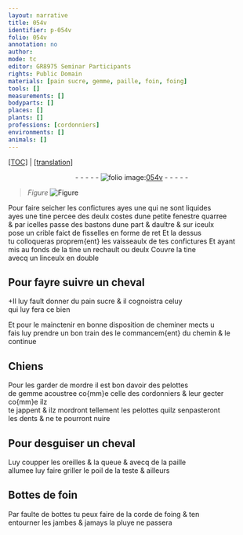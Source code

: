 ```yaml
---
layout: narrative
title: 054v
identifier: p-054v
folio: 054v
annotation: no
author:
mode: tc
editor: GR8975 Seminar Participants
rights: Public Domain
materials: [pain sucre, gemme, paille, foin, foing]
tools: []
measurements: []
bodyparts: []
places: []
plants: []
professions: [cordonniers]
environments: []
animals: []
---
```


<p><a href="{{ site.baseurl }}/diplomatic/">[TOC]</a> | <a href="{{ site.baseurl }}/texts/p-054v_tl/">[translation]</a></p><div class="folio" align="center">- - - - - <a href="http://gallica.bnf.fr/ark:/12148/btv1b10500001g/f114.image" target="_blank"><img src="https://cu-mkp.github.io/2017-workshop-edition/assets/photo-icon.png" alt="folio image: " style="display:inline-block; margin-bottom:-3px;"/>054v</a> - - - - - </div>  
  
> *Figure*
> <a href="https://drive.google.com/open?id=0B9-oNrvWdlO5N1FlRklFdzIxUzQ" target="_blank"><img src="https://cu-mkp.github.io/GR8975-edition/assets/photo-icon.png" alt="Figure" style="display:inline-block; margin-bottom:-3px;"/></a>
 
Pour faire seicher les confictures <span class="del">ayes une</span> qui ne sont liquides<br/> ayes une tine percee des deulx costes dune petite fenestre quarree<br/> & par icelles passe des bastons dune part & daultre & sur iceulx<br/> pose un crible faict de fisselles en forme de ret Et la dessus<br/> tu colloqueras proprem{ent} les vaisseaulx de tes confictures Et ayant<br/> mis au fonds de la tine un rechault ou deulx Couvre la tine<br/> avecq un linceulx en double
 
 
  

## Pour fayre suivre un cheval

 
\+Il luy fault donner du <span class="m">pain sucre</span> & il cognoistra celuy<br/> qui luy fera ce bien
 
Et pour le mainctenir en bonne disposition de cheminer <span class="del">mects u</span><br/> fais luy prendre un bon train des le commancem{ent} du chemin & le<br/> continue
 
 
  

## Chiens

 
Pour les garder de mordre il est bon davoir des pelottes<br/> de <span class="m">gemme</span> acoustree co{mm}e celle des <span class="pro">cordonniers</span> & leur gecter co{mm}e ilz<br/> te jappent & ilz mordront tellement les pelottes quilz senpasteront<br/> les dents & ne te pourront nuire
 
 
  

## Pour desguiser un cheval

 
Luy coupper les oreilles & la queue & avecq de la <span class="m">paille</span><br/> allumee luy faire griller le poil de la teste & ailleurs
 
 
  

## Bottes de <span class="m">foin</span>

 
Par faulte de bottes tu peux faire de la corde de <span class="m">foing</span> & ten<br/> entourner les jambes & jamays la pluye ne passera
 

